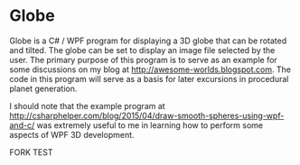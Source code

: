 # Globe

Globe is a C# / WPF program for displaying a 3D globe that can be rotated and tilted.  The globe can be set to display an image file selected by the user.  The primary purpose of this program is to serve as an example for some discussions on my blog at http://awesome-worlds.blogspot.com.  The code in this program will serve as a basis for later excursions in procedural planet generation.

I should note that the example program at http://csharphelper.com/blog/2015/04/draw-smooth-spheres-using-wpf-and-c/ was extremely useful to me in learning how to perform some aspects of WPF 3D development.

FORK TEST